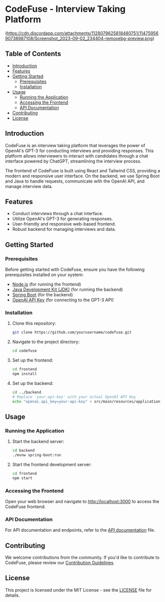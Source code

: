 # CodeFuse - Interview Taking Platform

(https://cdn.discordapp.com/attachments/1128079625818480751/1147595690738987108/Screenshot_2023-09-02_234404-removebg-preview.png)

## Table of Contents
- [Introduction](#introduction)
- [Features](#features)
- [Getting Started](#getting-started)
  - [Prerequisites](#prerequisites)
  - [Installation](#installation)
- [Usage](#usage)
  - [Running the Application](#running-the-application)
  - [Accessing the Frontend](#accessing-the-frontend)
  - [API Documentation](#api-documentation)
- [Contributing](#contributing)
- [License](#license)

## Introduction

CodeFuse is an interview taking platform that leverages the power of OpenAI's GPT-3 for conducting interviews and providing responses. This platform allows interviewers to interact with candidates through a chat interface powered by ChatGPT, streamlining the interview process.

The frontend of CodeFuse is built using React and Tailwind CSS, providing a modern and responsive user interface. On the backend, we use Spring Boot and Java to handle requests, communicate with the OpenAI API, and manage interview data.

## Features

- Conduct interviews through a chat interface.
- Utilize OpenAI's GPT-3 for generating responses.
- User-friendly and responsive web-based frontend.
- Robust backend for managing interviews and data.

## Getting Started

### Prerequisites

Before getting started with CodeFuse, ensure you have the following prerequisites installed on your system:

- [Node.js](https://nodejs.org/) (for running the frontend)
- [Java Development Kit (JDK)](https://www.oracle.com/java/technologies/javase-downloads.html) (for running the backend)
- [Spring Boot](https://spring.io/projects/spring-boot) (for the backend)
- [OpenAI API Key](https://beta.openai.com/signup/) (for connecting to the GPT-3 API)

### Installation

1. Clone this repository:

   ```bash
   git clone https://github.com/yourusername/codefuse.git
   ```

2. Navigate to the project directory:

   ```bash
   cd codefuse
   ```

3. Set up the frontend:

   ```bash
   cd frontend
   npm install
   ```

4. Set up the backend:

   ```bash
   cd ../backend
   # Replace 'your-api-key' with your actual OpenAI API Key
   echo "openai.api_key=your-api-key" > src/main/resources/application.properties
   ```

## Usage

### Running the Application

1. Start the backend server:

   ```bash
   cd backend
   ./mvnw spring-boot:run
   ```

2. Start the frontend development server:

   ```bash
   cd frontend
   npm start
   ```

### Accessing the Frontend

Open your web browser and navigate to [http://localhost:3000](http://localhost:3000) to access the CodeFuse frontend.

### API Documentation

For API documentation and endpoints, refer to the [API documentation](./API_DOCUMENTATION.md) file.

## Contributing

We welcome contributions from the community. If you'd like to contribute to CodeFuse, please review our [Contribution Guidelines](./CONTRIBUTING.md).

## License

This project is licensed under the MIT License - see the [LICENSE](./LICENSE) file for details.
